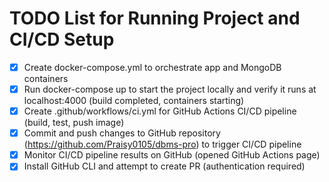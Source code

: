 # TODO List for Running Project and CI/CD Setup

- [x] Create docker-compose.yml to orchestrate app and MongoDB containers
- [x] Run docker-compose up to start the project locally and verify it runs at localhost:4000 (build completed, containers starting)
- [x] Create .github/workflows/ci.yml for GitHub Actions CI/CD pipeline (build, test, push image)
- [x] Commit and push changes to GitHub repository (https://github.com/Praisy0105/dbms-pro) to trigger CI/CD pipeline
- [x] Monitor CI/CD pipeline results on GitHub (opened GitHub Actions page)
- [x] Install GitHub CLI and attempt to create PR (authentication required)
